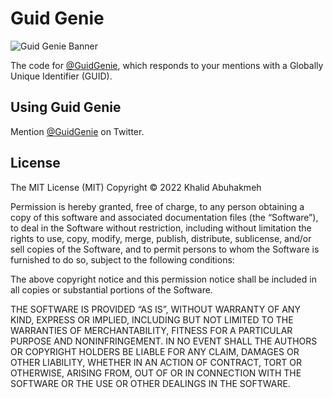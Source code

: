 # Guid Genie

![Guid Genie Banner](https://pbs.twimg.com/profile_banners/1514611255218098176/1649946954/1500x500)

The code for [@GuidGenie](https://twitter.com/guidgenie), which responds to
your mentions with a Globally Unique Identifier (GUID).

## Using Guid Genie

Mention [@GuidGenie](https://twitter.com/guidgenie) on Twitter.

## License

The MIT License (MIT)
Copyright © 2022 Khalid Abuhakmeh

Permission is hereby granted, free of charge, to any person obtaining a copy of this software and associated documentation files (the “Software”), to deal in the Software without restriction, including without limitation the rights to use, copy, modify, merge, publish, distribute, sublicense, and/or sell copies of the Software, and to permit persons to whom the Software is furnished to do so, subject to the following conditions:

The above copyright notice and this permission notice shall be included in all copies or substantial portions of the Software.

THE SOFTWARE IS PROVIDED “AS IS”, WITHOUT WARRANTY OF ANY KIND, EXPRESS OR IMPLIED, INCLUDING BUT NOT LIMITED TO THE WARRANTIES OF MERCHANTABILITY, FITNESS FOR A PARTICULAR PURPOSE AND NONINFRINGEMENT. IN NO EVENT SHALL THE AUTHORS OR COPYRIGHT HOLDERS BE LIABLE FOR ANY CLAIM, DAMAGES OR OTHER LIABILITY, WHETHER IN AN ACTION OF CONTRACT, TORT OR OTHERWISE, ARISING FROM, OUT OF OR IN CONNECTION WITH THE SOFTWARE OR THE USE OR OTHER DEALINGS IN THE SOFTWARE.